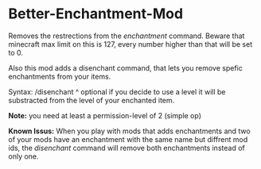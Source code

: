 # Better-Enchantment-Mod
Removes the restrections from the *enchantment* command. Beware that minecraft max limit on this is 127, every number higher than that will be set to 0.

Also this mod adds a disenchant command, that lets you remove spefic enchantments from your items.

Syntax: /disenchant <target> <enchantment> <level>
                                             ^
                                           optional
if you decide to use a level it will be substracted from the level of your enchanted item.

**Note:** you need at least a permission-level of 2 (simple op)

**Known Issus:** When you play with mods that adds enchantments and two of your mods have an enchantment with the same name but diffrent mod ids, the *disenchant* command will remove both enchantments instead of only one.
